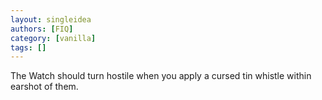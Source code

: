 ```yaml
---
layout: singleidea
authors: [FIQ]
category: [vanilla]
tags: []
---
```

The Watch should turn hostile when you apply a cursed tin whistle within earshot of them.
